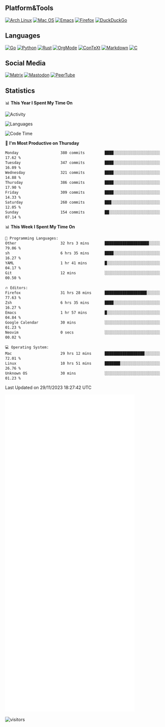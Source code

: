 ## Platform&Tools

[![Arch Linux](https://img.shields.io/badge/ArchLinux-1793D1?logo=arch-linux&logoColor=fff&style=flat-square)](https://archlinux.org/)
[![Mac OS](https://img.shields.io/badge/MacOS-000000?style=flat-square&logo=macos&logoColor=F0F0F0)](https://www.apple.com/macos/)
[![Emacs](https://img.shields.io/badge/Emacs-%237F5AB6.svg?&style=flat-square&logo=gnu-emacs&logoColor=white)](https://www.gnu.org/software/emacs/)
[![Firefox](https://img.shields.io/badge/Firefox-FF7139?style=flat-square&logo=Firefox-Browser&logoColor=white)](https://firefox.com/)
[![DuckDuckGo](https://img.shields.io/badge/DuckDuckGo-DE5833?style=flat-square&logo=DuckDuckGo&logoColor=white)](https://duckduckgo.com/)

## Languages

[![Go](https://img.shields.io/badge/Golang-%2300ADD8.svg?style=flat-square&logo=go&logoColor=white)](https://golang.org/)
[![Python](https://img.shields.io/badge/Python-3670A0?style=flat-square&logo=python&logoColor=ffdd54)](https://www.python.org/)
[![Rust](https://img.shields.io/badge/Rust-%23000000.svg?style=flat-square&logo=rust&logoColor=white)](https://www.rust-lang.org/)
[![OrgMode](https://img.shields.io/badge/OrgMode-%23000000.svg?style=flat-square&logo=org&logoColor=white)](https://orgmode.org/)
[![ConTeXt](https://img.shields.io/badge/ConTeXt-%23008080.svg?style=flat-square&logo=latex&logoColor=white)](https://contextgarden.net/)
[![Markdown](https://img.shields.io/badge/MarkDown-%23000000.svg?style=flat-square&logo=markdown&logoColor=white)](https://daringfireball.net/projects/markdown/)
[![C](https://img.shields.io/badge/C-%2300599C.svg?style=flat-square&logo=c&logoColor=white)](https://www.iso.org/standard/74528.html)

## Social Media
<!--[![Telegram](https://img.shields.io/badge/SteamedFish-2CA5E0?style=social&logo=telegram&logoColor=white)](https://t.me/SteamedFish)-->

[![Matrix](https://img.shields.io/badge/SteamedFish-2CA5E0?style=social&logo=matrix&logoColor=black)](https://matrix.to/#/@i:steamedfish.org)
[![Mastodon](https://img.shields.io/mastodon/follow/109596467238113271?domain=https%3A%2F%2Fmastodon.steamedfish.org%2F&style=social)](https://steamedfish.org/@SteamedFish)
[![PeerTube](https://img.shields.io/badge/PeerTube-23000000.svg?logo=peertube&style=social)](https://peertube.steamedfish.org/)

## Statistics


📊 **This Year I Spent My Time On** 

![Activity](https://wakatime.com/share/@SteamedFish/7529f30a-f1b7-40a4-8d09-e6d855cb7a13.png)

![Languages](https://wakatime.com/share/@SteamedFish/1c5e5366-0e9e-40d8-ac85-d630f61b69c6.svg)

<!--START_SECTION:waka-->
![Code Time](http://img.shields.io/badge/Code%20Time-3%2C169%20hrs%2033%20mins-blue)

📅 **I'm Most Productive on Thursday** 

```text
Monday                   380 commits         ████░░░░░░░░░░░░░░░░░░░░░   17.62 % 
Tuesday                  347 commits         ████░░░░░░░░░░░░░░░░░░░░░   16.09 % 
Wednesday                321 commits         ████░░░░░░░░░░░░░░░░░░░░░   14.88 % 
Thursday                 386 commits         ████░░░░░░░░░░░░░░░░░░░░░   17.90 % 
Friday                   309 commits         ████░░░░░░░░░░░░░░░░░░░░░   14.33 % 
Saturday                 260 commits         ███░░░░░░░░░░░░░░░░░░░░░░   12.05 % 
Sunday                   154 commits         ██░░░░░░░░░░░░░░░░░░░░░░░   07.14 % 
```


📊 **This Week I Spent My Time On** 

```text
💬 Programming Languages: 
Other                    32 hrs 3 mins       ████████████████████░░░░░   79.06 % 
sh                       6 hrs 35 mins       ████░░░░░░░░░░░░░░░░░░░░░   16.27 % 
YAML                     1 hr 41 mins        █░░░░░░░░░░░░░░░░░░░░░░░░   04.17 % 
Git                      12 mins             ░░░░░░░░░░░░░░░░░░░░░░░░░   00.50 % 

🔥 Editors: 
Firefox                  31 hrs 28 mins      ███████████████████░░░░░░   77.63 % 
Zsh                      6 hrs 35 mins       ████░░░░░░░░░░░░░░░░░░░░░   16.27 % 
Emacs                    1 hr 57 mins        █░░░░░░░░░░░░░░░░░░░░░░░░   04.84 % 
Google Calendar          30 mins             ░░░░░░░░░░░░░░░░░░░░░░░░░   01.23 % 
Neovim                   0 secs              ░░░░░░░░░░░░░░░░░░░░░░░░░   00.02 % 

💻 Operating System: 
Mac                      29 hrs 12 mins      ██████████████████░░░░░░░   72.01 % 
Linux                    10 hrs 51 mins      ███████░░░░░░░░░░░░░░░░░░   26.76 % 
Unknown OS               30 mins             ░░░░░░░░░░░░░░░░░░░░░░░░░   01.23 % 
```


 Last Updated on 29/11/2023 18:27:42 UTC
<!--END_SECTION:waka-->


![Metrics](https://github.com/SteamedFish/SteamedFish/blob/master/github-metrics.svg)


![visitors](https://visitor-badge.laobi.icu/badge?page_id=SteamedFish.SteamedFish)
